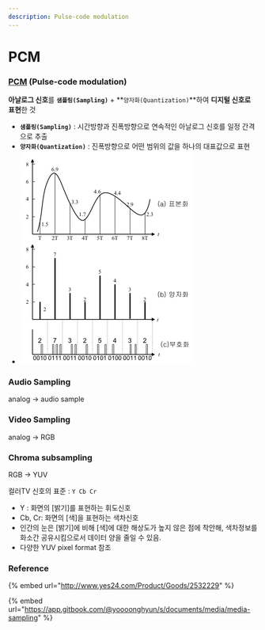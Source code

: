 ```yaml
---
description: Pulse-code modulation
---
```


# PCM

### [PCM](https://en.wikipedia.org/wiki/Pulse-code_modulation) \(Pulse-code modulation\)

**아날로그 신호**를  **`샘플링(Sampling)`** + **`양자화(Quantization)`**하여 **디지털 신호로 표현**한 것

* **`샘플링(Sampling)`** : 시간방향과 진폭방향으로 연속적인 아날로그 신호를 일정 간격으로 추출
* **`양자화(Quantization)`** : 진폭방향으로 어떤 범위의 값을 하나의 대표값으로 표현
* ![](../../.gitbook/assets/image%20%2817%29.png) 

### 

### Audio Sampling

analog -&gt; audio sample

### 

### Video Sampling 

analog -&gt; RGB

### Chroma subsampling

RGB -&gt; YUV

컬러TV 신호의 표준 : `Y Cb Cr`

* Y : 화면의 \[밝기\]를 표현하는 휘도신호
* Cb, Cr: 화면의 \[색\]을 표현하는 색차신호
* 인간의 눈은 \[밝기\]에 비해 \[색\]에 대한 해상도가 높지 않은 점에 착안해, 색차정보를 화소간 공유시킴으로서 데이터 양을 줄일 수 있음.
* 다양한 YUV pixel format 참조

### Reference

{% embed url="http://www.yes24.com/Product/Goods/2532229" %}

{% embed url="https://app.gitbook.com/@yoooonghyun/s/documents/media/media-sampling" %}





